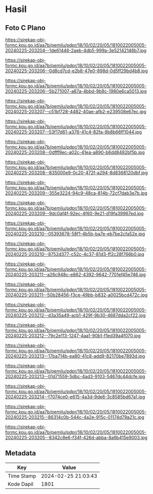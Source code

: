 # Hasil

## Foto C Plano

https://sirekap-obj-formc.kpu.go.id/aa7b/pemilu/pdpr/18/10/02/20/05/1810022005005-20240225-203204--1de61446-2aeb-4db5-999a-3e52142146b7.jpg

https://sirekap-obj-formc.kpu.go.id/aa7b/pemilu/pdpr/18/10/02/20/05/1810022005005-20240225-203206--0d8cd7cd-e2b8-47e0-898d-0d5ff29bd4b8.jpg

https://sirekap-obj-formc.kpu.go.id/aa7b/pemilu/pdpr/18/10/02/20/05/1810022005005-20240225-203206--5b271007-a87a-4bbd-9b8c-1980e6ca5013.jpg

https://sirekap-obj-formc.kpu.go.id/aa7b/pemilu/pdpr/18/10/02/20/05/1810022005005-20240225-203207--c51bf728-4482-40ae-afb2-e239508e67ec.jpg

https://sirekap-obj-formc.kpu.go.id/aa7b/pemilu/pdpr/18/10/02/20/05/1810022005005-20240225-203207--53f17d61-a376-41c4-82fa-9b8b66ff1044.jpg

https://sirekap-obj-formc.kpu.go.id/aa7b/pemilu/pdpr/18/10/02/20/05/1810022005005-20240225-203208--0dfff9ec-a02c-41ea-a890-b6dd8482bf5b.jpg

https://sirekap-obj-formc.kpu.go.id/aa7b/pemilu/pdpr/18/10/02/20/05/1810022005005-20240225-203208--835000e9-0c20-472f-a294-8d8368120dbf.jpg

https://sirekap-obj-formc.kpu.go.id/aa7b/pemilu/pdpr/18/10/02/20/05/1810022005005-20240225-203209--355e3224-94c9-48ca-814b-72cf7dab3e7b.jpg

https://sirekap-obj-formc.kpu.go.id/aa7b/pemilu/pdpr/18/10/02/20/05/1810022005005-20240225-203209--9dc0af4f-92ec-4f60-9e21-d19fa39967ed.jpg

https://sirekap-obj-formc.kpu.go.id/aa7b/pemilu/pdpr/18/10/02/20/05/1810022005005-20240225-203210--05393678-58f1-4b5b-ba7e-eb7be2cfa52e.jpg

https://sirekap-obj-formc.kpu.go.id/aa7b/pemilu/pdpr/18/10/02/20/05/1810022005005-20240225-203210--8752d377-c52c-4c37-81d3-ff2c28f766b0.jpg

https://sirekap-obj-formc.kpu.go.id/aa7b/pemilu/pdpr/18/10/02/20/05/1810022005005-20240225-203211--a26c948c-e862-4392-9642-7701ef45e746.jpg

https://sirekap-obj-formc.kpu.go.id/aa7b/pemilu/pdpr/18/10/02/20/05/1810022005005-20240225-203211--50b28456-f3ce-49bb-b832-a0025bcd472c.jpg

https://sirekap-obj-formc.kpu.go.id/aa7b/pemilu/pdpr/18/10/02/20/05/1810022005005-20240225-203212--d3a35a49-acb1-429f-9b30-4687dda2cf22.jpg

https://sirekap-obj-formc.kpu.go.id/aa7b/pemilu/pdpr/18/10/02/20/05/1810022005005-20240225-203212--79c2e113-1247-4aa1-90b1-f1ed39a4f070.jpg

https://sirekap-obj-formc.kpu.go.id/aa7b/pemilu/pdpr/18/10/02/20/05/1810022005005-20240225-203213--17ba714b-ea80-41c8-add9-82170be7893d.jpg

https://sirekap-obj-formc.kpu.go.id/aa7b/pemilu/pdpr/18/10/02/20/05/1810022005005-20240225-203213--01d71559-5dbc-4ad3-9103-5467dc44dcfe.jpg

https://sirekap-obj-formc.kpu.go.id/aa7b/pemilu/pdpr/18/10/02/20/05/1810022005005-20240225-203214--f7074ce0-e615-4a3d-9de6-3c8585bd67a1.jpg

https://sirekap-obj-formc.kpu.go.id/aa7b/pemilu/pdpr/18/10/02/20/05/1810022005005-20240225-203215--86314c0b-544c-4a2e-915c-01174d79a21c.jpg

https://sirekap-obj-formc.kpu.go.id/aa7b/pemilu/pdpr/18/10/02/20/05/1810022005005-20240225-203205--8342c8e6-f34f-426d-abba-8a6b415e9003.jpg


## Metadata

| Key        | Value               |
| ---------- | ------------------- |
| Time Stamp | 2024-02-25 21:03:43 |
| Kode Dapil | 1801                |




